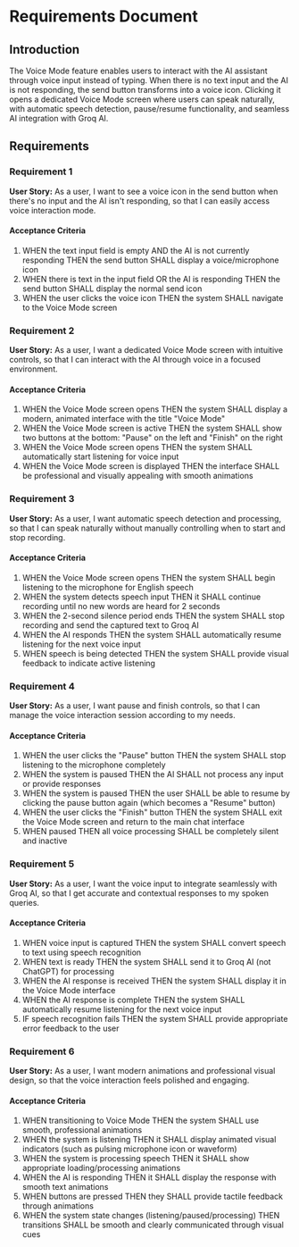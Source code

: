 # Requirements Document

## Introduction

The Voice Mode feature enables users to interact with the AI assistant through voice input instead of typing. When there is no text input and the AI is not responding, the send button transforms into a voice icon. Clicking it opens a dedicated Voice Mode screen where users can speak naturally, with automatic speech detection, pause/resume functionality, and seamless AI integration with Groq AI.

## Requirements

### Requirement 1

**User Story:** As a user, I want to see a voice icon in the send button when there's no input and the AI isn't responding, so that I can easily access voice interaction mode.

#### Acceptance Criteria

1. WHEN the text input field is empty AND the AI is not currently responding THEN the send button SHALL display a voice/microphone icon
2. WHEN there is text in the input field OR the AI is responding THEN the send button SHALL display the normal send icon
3. WHEN the user clicks the voice icon THEN the system SHALL navigate to the Voice Mode screen

### Requirement 2

**User Story:** As a user, I want a dedicated Voice Mode screen with intuitive controls, so that I can interact with the AI through voice in a focused environment.

#### Acceptance Criteria

1. WHEN the Voice Mode screen opens THEN the system SHALL display a modern, animated interface with the title "Voice Mode"
2. WHEN the Voice Mode screen is active THEN the system SHALL show two buttons at the bottom: "Pause" on the left and "Finish" on the right
3. WHEN the Voice Mode screen opens THEN the system SHALL automatically start listening for voice input
4. WHEN the Voice Mode screen is displayed THEN the interface SHALL be professional and visually appealing with smooth animations

### Requirement 3

**User Story:** As a user, I want automatic speech detection and processing, so that I can speak naturally without manually controlling when to start and stop recording.

#### Acceptance Criteria

1. WHEN the Voice Mode screen opens THEN the system SHALL begin listening to the microphone for English speech
2. WHEN the system detects speech input THEN it SHALL continue recording until no new words are heard for 2 seconds
3. WHEN the 2-second silence period ends THEN the system SHALL stop recording and send the captured text to Groq AI
4. WHEN the AI responds THEN the system SHALL automatically resume listening for the next voice input
5. WHEN speech is being detected THEN the system SHALL provide visual feedback to indicate active listening

### Requirement 4

**User Story:** As a user, I want pause and finish controls, so that I can manage the voice interaction session according to my needs.

#### Acceptance Criteria

1. WHEN the user clicks the "Pause" button THEN the system SHALL stop listening to the microphone completely
2. WHEN the system is paused THEN the AI SHALL not process any input or provide responses
3. WHEN the system is paused THEN the user SHALL be able to resume by clicking the pause button again (which becomes a "Resume" button)
4. WHEN the user clicks the "Finish" button THEN the system SHALL exit the Voice Mode screen and return to the main chat interface
5. WHEN paused THEN all voice processing SHALL be completely silent and inactive

### Requirement 5

**User Story:** As a user, I want the voice input to integrate seamlessly with Groq AI, so that I get accurate and contextual responses to my spoken queries.

#### Acceptance Criteria

1. WHEN voice input is captured THEN the system SHALL convert speech to text using speech recognition
2. WHEN text is ready THEN the system SHALL send it to Groq AI (not ChatGPT) for processing
3. WHEN the AI response is received THEN the system SHALL display it in the Voice Mode interface
4. WHEN the AI response is complete THEN the system SHALL automatically resume listening for the next voice input
5. IF speech recognition fails THEN the system SHALL provide appropriate error feedback to the user

### Requirement 6

**User Story:** As a user, I want modern animations and professional visual design, so that the voice interaction feels polished and engaging.

#### Acceptance Criteria

1. WHEN transitioning to Voice Mode THEN the system SHALL use smooth, professional animations
2. WHEN the system is listening THEN it SHALL display animated visual indicators (such as pulsing microphone icon or waveform)
3. WHEN the system is processing speech THEN it SHALL show appropriate loading/processing animations
4. WHEN the AI is responding THEN it SHALL display the response with smooth text animations
5. WHEN buttons are pressed THEN they SHALL provide tactile feedback through animations
6. WHEN the system state changes (listening/paused/processing) THEN transitions SHALL be smooth and clearly communicated through visual cues